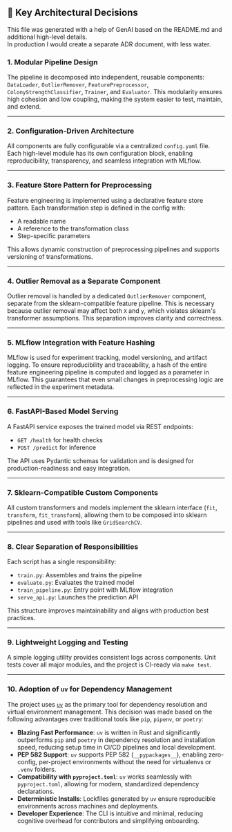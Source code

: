 ## 🧱 Key Architectural Decisions

This file was generated with a help of GenAI based on the README.md and additional high-level details.  
In production I would create a separate ADR document, with less water.

### 1. **Modular Pipeline Design**
The pipeline is decomposed into independent, reusable components: `DataLoader`, `OutlierRemover`, `FeaturePreprocessor`, `ColonyStrengthClassifier`, `Trainer`, and `Evaluator`. This modularity ensures high cohesion and low coupling, making the system easier to test, maintain, and extend.

---

### 2. **Configuration-Driven Architecture**
All components are fully configurable via a centralized `config.yaml` file. Each high-level module has its own configuration block, enabling reproducibility, transparency, and seamless integration with MLflow.

---

### 3. **Feature Store Pattern for Preprocessing**
Feature engineering is implemented using a declarative feature store pattern. Each transformation step is defined in the config with:
- A readable name
- A reference to the transformation class
- Step-specific parameters

This allows dynamic construction of preprocessing pipelines and supports versioning of transformations.

---

### 4. **Outlier Removal as a Separate Component**
Outlier removal is handled by a dedicated `OutlierRemover` component, separate from the sklearn-compatible feature pipeline. This is necessary because outlier removal may affect both `X` and `y`, which violates sklearn's transformer assumptions. This separation improves clarity and correctness.

---

### 5. **MLflow Integration with Feature Hashing**
MLflow is used for experiment tracking, model versioning, and artifact logging. To ensure reproducibility and traceability, a hash of the entire feature engineering pipeline is computed and logged as a parameter in MLflow. This guarantees that even small changes in preprocessing logic are reflected in the experiment metadata.

---

### 6. **FastAPI-Based Model Serving**
A FastAPI service exposes the trained model via REST endpoints:
- `GET /health` for health checks
- `POST /predict` for inference

The API uses Pydantic schemas for validation and is designed for production-readiness and easy integration.

---

### 7. **Sklearn-Compatible Custom Components**
All custom transformers and models implement the sklearn interface (`fit`, `transform`, `fit_transform`), allowing them to be composed into sklearn pipelines and used with tools like `GridSearchCV`.

---

### 8. **Clear Separation of Responsibilities**
Each script has a single responsibility:
- `train.py`: Assembles and trains the pipeline
- `evaluate.py`: Evaluates the trained model
- `train_pipeline.py`: Entry point with MLflow integration
- `serve_api.py`: Launches the prediction API

This structure improves maintainability and aligns with production best practices.

---

### 9. **Lightweight Logging and Testing**
A simple logging utility provides consistent logs across components. Unit tests cover all major modules, and the project is CI-ready via `make test`.

---

### 10. **Adoption of `uv` for Dependency Management**

The project uses [`uv`](https://github.com/astral-sh/uv) as the primary tool for dependency resolution and virtual environment management. This decision was made based on the following advantages over traditional tools like `pip`, `pipenv`, or `poetry`:

- **Blazing Fast Performance**: `uv` is written in Rust and significantly outperforms `pip` and `poetry` in dependency resolution and installation speed, reducing setup time in CI/CD pipelines and local development.
- **PEP 582 Support**: `uv` supports PEP 582 (`__pypackages__`), enabling zero-config, per-project environments without the need for virtualenvs or `.venv` folders.
- **Compatibility with `pyproject.toml`**: `uv` works seamlessly with `pyproject.toml`, allowing for modern, standardized dependency declarations.
- **Deterministic Installs**: Lockfiles generated by `uv` ensure reproducible environments across machines and deployments.
- **Developer Experience**: The CLI is intuitive and minimal, reducing cognitive overhead for contributors and simplifying onboarding.